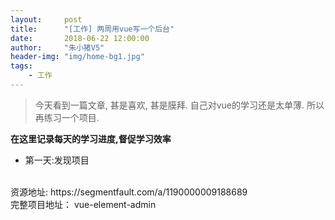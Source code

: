 ```yaml
---
layout:     post
title:      "[工作] 两周用vue写一个后台"
date:       2018-06-22 12:00:00
author:     "朱小猪V5"
header-img: "img/home-bg1.jpg"
tags:
    - 工作
---
```


>今天看到一篇文章, 甚是喜欢, 甚是膜拜. 自己对vue的学习还是太单薄. 
>所以再练习一个项目.


**在这里记录每天的学习进度,督促学习效率**
<br>
- 第一天:发现项目
<br>
资源地址:
https://segmentfault.com/a/1190000009188689
<br>
完整项目地址：
vue-element-admin
